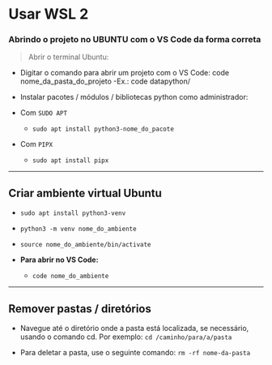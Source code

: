 # Usar WSL 2

### Abrindo o projeto no UBUNTU com o VS Code da forma correta
> Abrir o terminal Ubuntu:

- Digitar o comando para abrir um projeto com o VS Code: code nome_da_pasta_do_projeto
    -Ex.: code datapython/

- Instalar pacotes / módulos / bibliotecas python como administrador:
- Com `SUDO APT`
    - `sudo apt install python3-nome_do_pacote`
- Com `PIPX`
    - `sudo apt install pipx`

---
## Criar ambiente virtual Ubuntu

- `sudo apt install python3-venv`

- `python3 -m venv nome_do_ambiente`

- `source nome_do_ambiente/bin/activate`

- **Para abrir no VS Code:**
    - `code nome_do_ambiente`

---
## Remover pastas / diretórios
- Navegue até o diretório onde a pasta está localizada, se necessário, usando o comando cd. Por exemplo:
`cd /caminho/para/a/pasta`

- Para deletar a pasta, use o seguinte comando:
`rm -rf nome-da-pasta`
